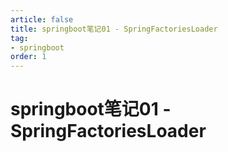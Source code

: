 ```yaml
---
article: false 
title: springboot笔记01 - SpringFactoriesLoader
tag:
- springboot
order: 1
---
```


# springboot笔记01 - SpringFactoriesLoader


